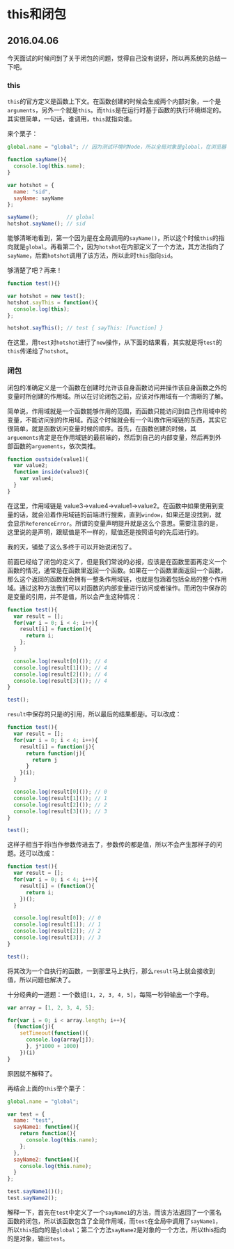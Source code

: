 # this和闭包
## 2016.04.06

今天面试的时候问到了关于闭包的问题，觉得自己没有说好，所以再系统的总结一下吧。

### this

`this`的官方定义是函数上下文。在函数创建的时候会生成两个内部对象，一个是`arguments`，另外一个就是`this`。而`this`是在运行时基于函数的执行环境绑定的。其实很简单，一句话，谁调用，`this`就指向谁。

来个栗子：
```Javascript
global.name = "global"; // 因为测试环境时Node，所以全局对象是global，在浏览器中是window

function sayName(){
  console.log(this.name);
}

var hotshot = {
  name: "sid",
  sayName: sayName
};

sayName();         // global
hotshot.sayName(); // sid
```

能够清晰地看到，第一个因为是在全局调用的`sayName()`，所以这个时候`this`的指向就是`global`。再看第二个，因为`hotshot`在内部定义了一个方法，其方法指向了`sayName`，后面`hotshot`调用了该方法，所以此时`this`指向`sid`。

够清楚了吧？再来！

```JavaScript
function test(){}

var hotshot = new test();
hotshot.sayThis = function(){
  console.log(this);
};

hotshot.sayThis(); // test { sayThis: [Function] }
```

在这里，用`test`对`hotshot`进行了`new`操作，从下面的结果看，其实就是将`test`的`this`传递给了`hotshot`。

### 闭包

闭包的准确定义是一个函数在创建时允许该自身函数访问并操作该自身函数之外的变量时所创建的作用域。所以在讨论闭包之前，应该对作用域有一个清晰的了解。

简单说，作用域就是一个函数能够作用的范围，而函数只能访问到自己作用域中的变量，不能访问别的作用域。而这个时候就会有一个叫做作用域链的东西，其实它很简单，就是函数访问变量时候的顺序。首先，在函数创建的时候，其`arguements`肯定是在作用域链的最前端的，然后到自己的内部变量，然后再到外部函数的`arguements`，依次类推。

```Javascript
function oustside(value1){
  var value2;
  function inside(value3){
    var value4;
  }
}
```
在这里，作用域链是 value3->value4->value1->value2。在函数中如果使用到变量的话，就会沿着作用域链的前端进行搜索，直到`window`，如果还是没找到，就会显示`ReferenceError`。所谓的变量声明提升就是这么个意思。需要注意的是，这里说的是声明，跟赋值是不一样的，赋值还是按照语句的先后进行的。

我的天，铺垫了这么多终于可以开始说闭包了。

前面已经给了闭包的定义了，但是我们常说的必报，应该是在函数里面再定义一个函数的情况，通常是在函数里返回一个函数。如果在一个函数里面返回一个函数，那么这个返回的函数就会拥有一整条作用域链，也就是包涵着包括全局的整个作用域。通过这种方法我们可以对函数的内部变量进行访问或者操作。而闭包中保存的是变量的引用，并不是值，所以会产生这种情况：

```Javascript
function test(){
  var result = [];
  for(var i = 0; i < 4; i++){
    result[i] = function(){
      return i;
    };
  }

  console.log(result[0]()); // 4
  console.log(result[1]()); // 4
  console.log(result[2]()); // 4
  console.log(result[3]()); // 4
}

test();
```

`result`中保存的只是i的引用，所以最后的结果都是i。可以改成：

```Javascript
function test(){
  var result = [];
  for(var i = 0; i < 4; i++){
    result[i] = function(j){
      return function(j){
        return j
      }
    }(i);
  }

  console.log(result[0]()); // 0
  console.log(result[1]()); // 1
  console.log(result[2]()); // 2
  console.log(result[3]()); // 3
}

test();
```

这样子相当于将i当作参数传进去了，参数传的都是值，所以不会产生那样子的问题。还可以改成：

```Javascript
function test(){
  var result = [];
  for(var i = 0; i < 4; i++){
    result[i] = (function(){
      return i;
    })();
  }

  console.log(result[0]); // 0
  console.log(result[1]); // 1
  console.log(result[2]); // 2
  console.log(result[3]); // 3
}

test();
```
将其改为一个自执行的函数，一到那里马上执行，那么`result`马上就会接收到值，所以问题也解决了。

十分经典的一道题：一个数组`[1, 2, 3, 4, 5]`，每隔一秒钟输出一个字母。
```Javascript
var array = [1, 2, 3, 4, 5];

for(var i = 0; i < array.length; i++){
  (function(j){
    setTimeout(function(){
      console.log(array[j]);
      }, j*1000 + 1000)
    })(i)
}
```
原因就不解释了。

再结合上面的`this`举个栗子：
```Javascript
global.name = "global";

var test = {
  name: "test",
  sayName1: function(){
    return function(){
      console.log(this.name);
    };
  },
  sayName2: function(){
    console.log(this.name);
  }
};

test.sayName1()();
test.sayName2();

```

解释一下，首先在`test`中定义了一个`sayName1`的方法，而该方法返回了一个匿名函数的闭包，所以该函数包含了全局作用域，而`test`在全局中调用了`sayName1`，所以`this`指向的是`global`；第二个方法`sayName2`是对象的一个方法，所以this指向的是对象，输出`test`。
